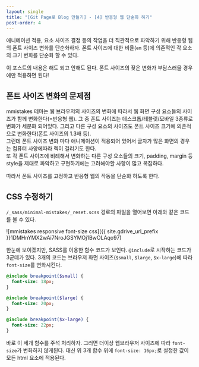 ```yaml
---
layout: single
title: "[Git Page로 Blog 만들기] - [4] 반응형 웹 단순화 하기"
post-order: 4
---
```

애니메이션 적용, 요소 사이즈 결정 등의 작업을 더 직관적으로 파악하기 위해 반응형 웹의 폰트 사이즈 변화를 단순화하자. 폰트 사이즈에 대한 비율(`em` 등)에 의존적인 각 요소의 크기 변화를 단순화 할 수 있다.

이 포스트의 내용은 해도 되고 안해도 된다. 폰트 사이즈의 잦은 변화가 부담스러울 경우에만 적용하면 된다!

## 폰트 사이즈 변화의 문제점

mmistakes 테마는 웹 브라우저의 사이즈의 변화에 따라서 웹 화면 구성 요소들의 사이즈가 함께 변화한다(=반응형 웹). 그 중 폰트 사이즈는 데스크톱/테블릿/모바일 3종류로 변화가 세분화 되어있다. 그리고 다른 구성 요소의 사이즈도 폰트 사이즈 크기에 의존적으로 변화한다(폰트 사이즈의 1.3배 등).<br/>
그런데 폰트 사이즈 변화 마다 애니메이션이 적용되어 있어서 글자가 많은 화면의 경우는 컴퓨터 사양에따라 렉이 걸리기도 한다.<br/>
또 각 폰트 사이즈에 비례해서 변화하는 다른 구성 요소들의 크기, padding, margin 등 style을 제대로 파악하고 구현하기에는 고려해야할 사항이 많고 복잡하다.

따라서 폰트 사이즈를 고정하고 반응형 웹의 작동을 단순화 하도록 한다.

## CSS 수정하기

`/_sass/minimal-mistakes/_reset.scss` 경로의 파일을 열어보면 아래와 같은 코드를 볼 수 있다.

![mmistakes responsive font-size css]({{ site.gdrive_url_prefix }}1DMHnYMX2wAi7NroJGSYMOj1BwOLAqo97)

한눈에 보이겠지만, SASS를 이용한 함수 코드가 보인다. `@include`로 시작하는 코드가 3군데가 있다. 3개의 코드는 브라우저 화면 사이즈(`$small`, `$large`, `$x-large`)에 따라 `font-size`를 변화시킨다.

```sass
@include breakpoint($small) {
  font-size: 18px;
}

@include breakpoint($large) {
  font-size: 20px;
}

@include breakpoint($x-large) {
  font-size: 22px;
}
```

바로 이 세개 함수를 주석 처리하자. 그러면 더이상 웹브라우저 사이즈에 따라 `font-size`가 변화하지 않게된다. 대신 위 3개 함수 위에 `font-size: 16px;`로 설정한 값이 모든 html 요소에 적용된다.
